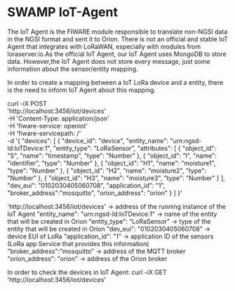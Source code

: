 # SWAMP IoT-Agent

The IoT Agent is the FIWARE module responsible to translate non-NGSI data in the NGSI
format and sent it to Orion. There  is not an official and stable IoT Agent that integrates with LoRaWAN, especially with modules from loraserver.io.As the official IoT Agent, our IoT Agent uses MongoDB to store data. However,the IoT Agent does not store every message, just some information about the
sensor/entity mapping.

In order to create a mapping between a IoT LoRa device and a entity, there is the need to inform IoT Agent about this mapping. 

curl -iX POST \
  'http://localhost:3456/iot/devices' \
  -H 'Content-Type: application/json' \
  -H 'fiware-service: openiot' \
  -H 'fiware-servicepath: /' \
  -d '{
 "devices": [
   {
     "device_id":   "device",
     "entity_name": "urn:ngsd-ld:IoTDevice:1",
     "entity_type": "LoRaSensor",
     "attributes": [
      { "object_id": "S", "name": "timestamp",  "type": "Number" },
      { "object_id": "I", "name": "identifier",  "type": "Number" },
      { "object_id": "H1", "name": "moisture1",  "type": "Number" },
      { "object_id": "H2", "name": "moisture2",  "type": "Number" },
      { "object_id": "H3", "name": "moisture3",  "type": "Number" }
     ],
	 "dev_eui": "0102030405060708",
	 "application_id": "1",
	 "broker_address":"mosquitto",
	 "orion_address": "orion"
   }
 ]
}'

'http://localhost:3456/iot/devices' -> address of the running instance of the IoT Agent
"entity_name": "urn:ngsd-ld:IoTDevice:1" -> name of the entity that will be created in Orion
"entity_type": "LoRaSensor" -> type of the entity that will be created in Orion
"dev_eui": "0102030405060708" -> device EUI of LoRa
"application_id": "1" -> application ID of the sensors (LoRa app Service that provides this information)
"broker_address":"mosquitto" -> address of the MQTT broker
"orion_address": "orion" -> address of the Orion broker

In order to check the devices in IoT Agent:
curl -iX GET 'http://localhost:3456/iot/devices' 







  
